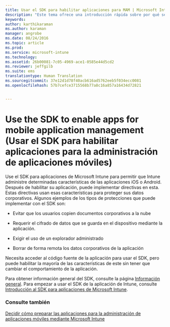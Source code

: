 ```yaml
---
title: Usar el SDK para habilitar aplicaciones para MAM | Microsoft Intune
description: "Este tema ofrece una introducción rápida sobre por qué se debería usar el SDK de Intune."
keywords: 
author: karthikaraman
ms.author: karaman
manager: angrobe
ms.date: 08/24/2016
ms.topic: article
ms.prod: 
ms.service: microsoft-intune
ms.technology: 
ms.assetid: 26b00081-7c05-4969-ace1-0585e44d5cd2
ms.reviewer: jeffgilb
ms.suite: ems
translationtype: Human Translation
ms.sourcegitcommit: 37e12d1d78f40acb616ad5762eeb5f034ecc0081
ms.openlocfilehash: 57b7cefce3715568b77a8c16a857a16434d72821


---
```


# Use the SDK to enable apps for mobile application management (Usar el SDK para habilitar aplicaciones para la administración de aplicaciones móviles)
Use el SDK para aplicaciones de Microsoft Intune para permitir que Intune administre determinadas características de las aplicaciones iOS o Android. Después de habilitar su aplicación, puede implementar directivas en esta. Estas directivas usan esas características para proteger sus datos corporativos. Algunos ejemplos de los tipos de protecciones que puede implementar con el SDK son:

-   Evitar que los usuarios copien documentos corporativos a la nube

-   Requerir el cifrado de datos que se guarda en el dispositivo mediante la aplicación.

-   Exigir el uso de un explorador administrado

-   Borrar de forma remota los datos corporativos de la aplicación

Necesita acceder al código fuente de la aplicación para usar el SDK, pero puede habilitar la mayoría de las características de este sin tener que cambiar el comportamiento de la aplicación.

Para obtener información general del SDK, consulte la página [Información general](/intune/develop/intune-app-sdk). Para empezar a usar el SDK de la aplicación de Intune, consulte [Introducción al SDK para aplicaciones de Microsoft Intune](/intune/develop/intune-app-sdk-get-started).

### Consulte también
[Decidir cómo preparar las aplicaciones para la administración de aplicaciones móviles mediante Microsoft Intune](decide-how-to-prepare-apps-for-mobile-application-management-with-microsoft-intune.md)



<!--HONumber=Oct16_HO3-->


